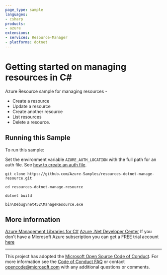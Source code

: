 ```yaml
---
page_type: sample
languages:
- csharp
products:
- azure
extensions:
- services: Resource-Manager
- platforms: dotnet
---
```


# Getting started on managing resources in C# #

 Azure Resource sample for managing resources -
 - Create a resource
 - Update a resource
 - Create another resource
 - List resources
 - Delete a resource.


## Running this Sample ##

To run this sample:

Set the environment variable `AZURE_AUTH_LOCATION` with the full path for an auth file. See [how to create an auth file](https://github.com/Azure/azure-libraries-for-net/blob/master/AUTH.md).

    git clone https://github.com/Azure-Samples/resources-dotnet-manage-resource.git

    cd resources-dotnet-manage-resource

    dotnet build

    bin\Debug\net452\ManageResource.exe

## More information ##

[Azure Management Libraries for C#](https://github.com/Azure/azure-sdk-for-net/tree/Fluent)
[Azure .Net Developer Center](https://azure.microsoft.com/en-us/develop/net/)
If you don't have a Microsoft Azure subscription you can get a FREE trial account [here](http://go.microsoft.com/fwlink/?LinkId=330212)

---

This project has adopted the [Microsoft Open Source Code of Conduct](https://opensource.microsoft.com/codeofconduct/). For more information see the [Code of Conduct FAQ](https://opensource.microsoft.com/codeofconduct/faq/) or contact [opencode@microsoft.com](mailto:opencode@microsoft.com) with any additional questions or comments.